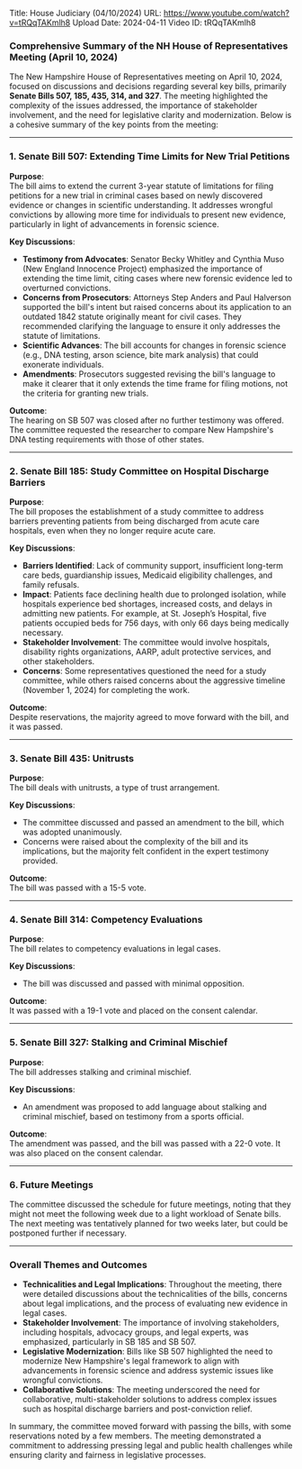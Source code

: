 Title: House Judiciary (04/10/2024)
URL: https://www.youtube.com/watch?v=tRQqTAKmlh8
Upload Date: 2024-04-11
Video ID: tRQqTAKmlh8

### Comprehensive Summary of the NH House of Representatives Meeting (April 10, 2024)

The New Hampshire House of Representatives meeting on April 10, 2024, focused on discussions and decisions regarding several key bills, primarily **Senate Bills 507, 185, 435, 314, and 327**. The meeting highlighted the complexity of the issues addressed, the importance of stakeholder involvement, and the need for legislative clarity and modernization. Below is a cohesive summary of the key points from the meeting:

---

### **1. Senate Bill 507: Extending Time Limits for New Trial Petitions**
**Purpose**:  
The bill aims to extend the current 3-year statute of limitations for filing petitions for a new trial in criminal cases based on newly discovered evidence or changes in scientific understanding. It addresses wrongful convictions by allowing more time for individuals to present new evidence, particularly in light of advancements in forensic science.  

**Key Discussions**:  
- **Testimony from Advocates**: Senator Becky Whitley and Cynthia Muso (New England Innocence Project) emphasized the importance of extending the time limit, citing cases where new forensic evidence led to overturned convictions.  
- **Concerns from Prosecutors**: Attorneys Step Anders and Paul Halverson supported the bill's intent but raised concerns about its application to an outdated 1842 statute originally meant for civil cases. They recommended clarifying the language to ensure it only addresses the statute of limitations.  
- **Scientific Advances**: The bill accounts for changes in forensic science (e.g., DNA testing, arson science, bite mark analysis) that could exonerate individuals.  
- **Amendments**: Prosecutors suggested revising the bill's language to make it clearer that it only extends the time frame for filing motions, not the criteria for granting new trials.  

**Outcome**:  
The hearing on SB 507 was closed after no further testimony was offered. The committee requested the researcher to compare New Hampshire's DNA testing requirements with those of other states.

---

### **2. Senate Bill 185: Study Committee on Hospital Discharge Barriers**
**Purpose**:  
The bill proposes the establishment of a study committee to address barriers preventing patients from being discharged from acute care hospitals, even when they no longer require acute care.  

**Key Discussions**:  
- **Barriers Identified**: Lack of community support, insufficient long-term care beds, guardianship issues, Medicaid eligibility challenges, and family refusals.  
- **Impact**: Patients face declining health due to prolonged isolation, while hospitals experience bed shortages, increased costs, and delays in admitting new patients. For example, at St. Joseph’s Hospital, five patients occupied beds for 756 days, with only 66 days being medically necessary.  
- **Stakeholder Involvement**: The committee would involve hospitals, disability rights organizations, AARP, adult protective services, and other stakeholders.  
- **Concerns**: Some representatives questioned the need for a study committee, while others raised concerns about the aggressive timeline (November 1, 2024) for completing the work.  

**Outcome**:  
Despite reservations, the majority agreed to move forward with the bill, and it was passed.  

---

### **3. Senate Bill 435: Unitrusts**
**Purpose**:  
The bill deals with unitrusts, a type of trust arrangement.  

**Key Discussions**:  
- The committee discussed and passed an amendment to the bill, which was adopted unanimously.  
- Concerns were raised about the complexity of the bill and its implications, but the majority felt confident in the expert testimony provided.  

**Outcome**:  
The bill was passed with a 15-5 vote.  

---

### **4. Senate Bill 314: Competency Evaluations**
**Purpose**:  
The bill relates to competency evaluations in legal cases.  

**Key Discussions**:  
- The bill was discussed and passed with minimal opposition.  

**Outcome**:  
It was passed with a 19-1 vote and placed on the consent calendar.  

---

### **5. Senate Bill 327: Stalking and Criminal Mischief**
**Purpose**:  
The bill addresses stalking and criminal mischief.  

**Key Discussions**:  
- An amendment was proposed to add language about stalking and criminal mischief, based on testimony from a sports official.  

**Outcome**:  
The amendment was passed, and the bill was passed with a 22-0 vote. It was also placed on the consent calendar.  

---

### **6. Future Meetings**
The committee discussed the schedule for future meetings, noting that they might not meet the following week due to a light workload of Senate bills. The next meeting was tentatively planned for two weeks later, but could be postponed further if necessary.  

---

### **Overall Themes and Outcomes**
- **Technicalities and Legal Implications**: Throughout the meeting, there were detailed discussions about the technicalities of the bills, concerns about legal implications, and the process of evaluating new evidence in legal cases.  
- **Stakeholder Involvement**: The importance of involving stakeholders, including hospitals, advocacy groups, and legal experts, was emphasized, particularly in SB 185 and SB 507.  
- **Legislative Modernization**: Bills like SB 507 highlighted the need to modernize New Hampshire's legal framework to align with advancements in forensic science and address systemic issues like wrongful convictions.  
- **Collaborative Solutions**: The meeting underscored the need for collaborative, multi-stakeholder solutions to address complex issues such as hospital discharge barriers and post-conviction relief.  

In summary, the committee moved forward with passing the bills, with some reservations noted by a few members. The meeting demonstrated a commitment to addressing pressing legal and public health challenges while ensuring clarity and fairness in legislative processes.